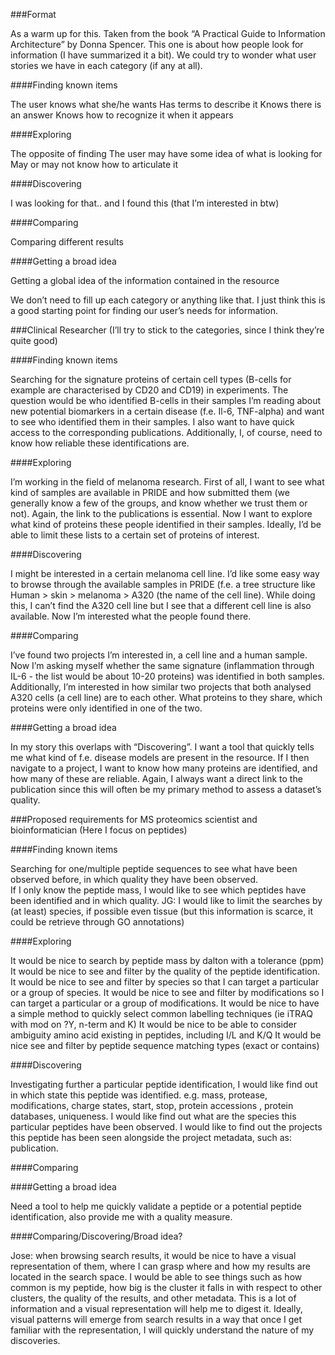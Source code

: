 ###Format

As a warm up for this. Taken from the book “A Practical Guide to Information Architecture” by Donna Spencer. This one is about how people look for information (I have summarized it a bit). We could try to wonder what user stories we have in each category (if any at all).

####Finding known items

The user knows what she/he wants
Has terms to describe it
Knows there is an answer
Knows how to recognize it when it appears

####Exploring

The opposite of finding
The user may have some idea of what is looking for
May or may not know how to articulate it

####Discovering

I was looking for that.. and I found this (that I’m interested in btw)

####Comparing

Comparing different results

####Getting a broad idea

Getting a global idea of the information contained in the resource


We don’t need to fill up each category or anything like that. I just think this is a good starting point for finding our user’s needs for information.

###Clinical Researcher
(I’ll try to stick to the categories, since I think they’re quite good)

####Finding known items

Searching for the signature proteins of certain cell types (B-cells for example are characterised by CD20 and CD19) in experiments. The question would be who identified B-cells in their samples
I’m reading about new potential biomarkers in a certain disease (f.e. Il-6, TNF-alpha) and want to see who identified them in their samples. I also want to have quick access to the corresponding publications. Additionally, I, of course, need to know how reliable these identifications are. 

####Exploring

I’m working in the field of melanoma research. First of all, I want to see what kind of samples are available in PRIDE and how submitted them (we generally know a few of the groups, and know whether we trust them or not). Again, the link to the publications is essential.
Now I want to explore what kind of proteins these people identified in their samples. Ideally, I’d be able to limit these lists to a certain set of proteins of interest.

####Discovering

I might be interested in a certain melanoma cell line. I’d like some easy way to browse through the available samples in PRIDE (f.e. a tree structure like Human > skin > melanoma > A320 (the name of the cell line). While doing this, I can’t find the A320 cell line but I see that a different cell line is also available. Now I’m interested what the people found there.

####Comparing

I’ve found two projects I’m interested in, a cell line and a human sample. Now I’m asking myself whether the same signature (inflammation through IL-6 - the list would be about 10-20 proteins) was identified in both samples.
Additionally, I’m interested in how similar two projects that both analysed A320 cells (a cell line) are to each other. What proteins to they share, which proteins were only identified in one of the two.

####Getting a broad idea

In my story this overlaps with “Discovering”. I want a tool that quickly tells me what kind of f.e. disease models are present in the resource. If I then navigate to a project, I want to know how many proteins are identified, and how many of these are reliable. Again, I always want a direct link to the publication since this will often be my primary method to assess a dataset’s quality.


###Proposed requirements for MS proteomics scientist and bioinformatician
(Here I focus on peptides)

####Finding known items

Searching for one/multiple peptide sequences to see what have been observed before, in which quality they have been observed.  
If I only know the peptide mass, I would like to see which peptides have been identified and in which quality.
JG: I would like to limit the searches by (at least) species, if possible even tissue (but this information is scarce, it could be retrieve through GO annotations)

####Exploring

It would be nice to search by peptide mass by dalton with a tolerance (ppm)
It would be nice to see and filter by the quality of the peptide identification.
It would be nice to see and filter by species so that I can target a particular or a group of species.
It would be nice to see and filter by modifications so I can target a particular or a group of modifications.
It would be nice to have a simple method to quickly select common labelling techniques (ie iTRAQ with mod on ?Y, n-term and K)
It would be nice to be able to consider ambiguity amino acid existing in peptides, including I/L and K/Q
It would be nice see and filter by peptide sequence matching types (exact or contains)

####Discovering

Investigating further a particular peptide identification, I would like find out in which state this peptide was identified. e.g. mass, protease, modifications, charge states, start, stop, protein accessions , protein databases, uniqueness.
I would like find out what are the species this particular peptides have been observed. 
I would like to find out the projects this peptide has been seen alongside the project metadata, such as: publication.

####Comparing


####Getting a broad idea

Need a tool to help me quickly validate a peptide or a potential peptide identification, also provide me with a quality measure. 

####Comparing/Discovering/Broad idea?

Jose: when browsing search results, it would be nice to have a visual representation of them, where I can grasp where and how my results are located in the search space. I would be able to see things such as how common is my peptide, how big is the cluster it falls in with respect to other clusters, the quality of the results, and other metadata. This is a lot of information and a visual representation will help me to digest it. Ideally, visual patterns will emerge from search results in a way that once I get familiar with the representation, I will quickly understand the nature of my discoveries.
